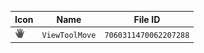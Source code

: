 | Icon | Name | File ID |
| ---  | ---  | ---     |
| ![](ViewToolMove.png) | `ViewToolMove` | `7060311470062207288` |
